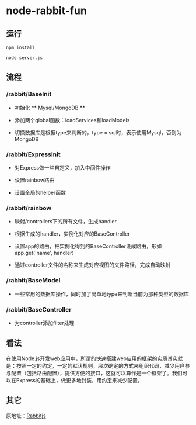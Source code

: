 # node-rabbit-fun #

## 运行 ##

```
npm install

node server.js
```

## 流程 ##

### /rabbit/BaseInit ###

* 初始化 ** Mysql/MongoDB **

* 添加两个global函数：loadServices和loadModels

* 切换数据库是根据type来判断的，type = sql时，表示使用Mysql，否则为MongoDB

### /rabbit/ExpressInit ###

* 对Express做一些自定义，加入中间件操作

* 设置rainbow路由

* 设置全局的helper函数

### /rabbit/rainbow ###

* 映射/controllers下的所有文件，生成handler

* 根据生成的handler，实例化对应的BaseController

* 设置app的路由，把实例化得到的BaseController设成路由，形如 app.get('name', handler)

* 通过controller文件的名称来生成对应视图的文件路径，完成自动映射

### /rabbit/BaseModel ###

* 一些常用的数据库操作，同时加了简单地type来判断当前为那种类型的数据库

### /rabbit/BaseController ###

* 为controller添加filter处理

## 看法 ##

在使用Node.js开发web应用中，所谓的快速搭建web应用的框架的实质其实就是：按照一定的约定，一定的默认规则，层次确定的方式来组织代码，减少用户参与配置（包括路由配置），提供方便的接口，这就可以算作是一个框架了。我们可以在Express的基础上，做更多地封装，用约定来减少配置。

## 其它 ##

原地址：[Rabbitjs](https://github.com/xinyu198736/Rabbit.js)
